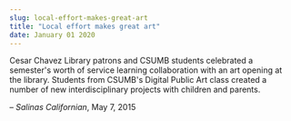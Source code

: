 ```yaml
---
slug: local-effort-makes-great-art
title: "Local effort makes great art"
date: January 01 2020
---
```


<p>Cesar Chavez Library patrons and CSUMB students celebrated a semester's worth of service learning collaboration with an art opening at the library. Students from CSUMB's Digital Public Art class created a number of new interdisciplinary projects with children and parents.
</p><p>– <em>Salinas Californian</em>, May 7, 2015
</p>
